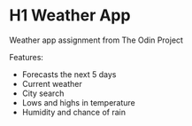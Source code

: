 # H1 Weather App

Weather app assignment from The Odin Project

Features:

- Forecasts the next 5 days
- Current weather
- City search
- Lows and highs in temperature
- Humidity and chance of rain
